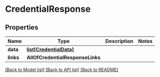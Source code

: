 # CredentialResponse

## Properties
Name | Type | Description | Notes
------------ | ------------- | ------------- | -------------
**data** | [**list[CredentialData]**](CredentialData.md) |  | 
**links** | **AllOfCredentialResponseLinks** |  | 

[[Back to Model list]](../README.md#documentation-for-models) [[Back to API list]](../README.md#documentation-for-api-endpoints) [[Back to README]](../README.md)

